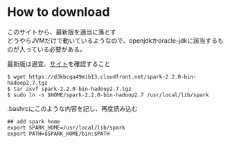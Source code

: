 # How to download
このサイトから、最新版を適当に落とす  
どうやらJVMだけで動いているようなので、openjdkかoracle-jdkに該当するものが入っている必要がある。　　

最新版は適宜、[サイト](https://spark.apache.org/downloads.html)を確認すること
```cosnole
$ wget https://d3kbcqa49mib13.cloudfront.net/spark-2.2.0-bin-hadoop2.7.tgz
$ tar zxvf spark-2.2.0-bin-hadoop2.7.tgz 
$ sudo ln -s $HOME/spark-2.2.0-bin-hadoop2.7 /usr/local/lib/spark
```

.bashrcにこのような内容を記し、再度読み込む
```console
## add spark home
export SPARK_HOME=/usr/local/lib/spark
export PATH=$SPARK_HOME/bin:$PATH
```
